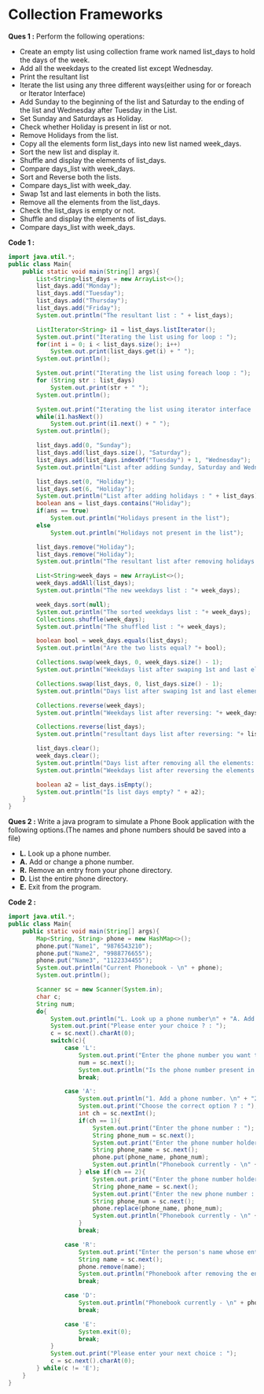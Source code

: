 # Collection Frameworks

**Ques 1 :** Perform the following operations:

- Create an empty list using collection frame work named list_days to hold the days of the week.
- Add all the weekdays to the created list except Wednesday.
- Print the resultant list
- Iterate the list using any three different ways(either using for or foreach or Iterator Interface)
- Add Sunday to the beginning of the list and Saturday to the ending of the list and Wednesday after Tuesday in the List.
- Set Sunday and Saturdays as Holiday.
- Check whether Holiday is present in list or not.
- Remove Holidays from the list.
- Copy all the elements form list_days into new list named week_days.
- Sort the new list and display it.
- Shuffle and display the elements of list_days.
- Compare days_list with week_days.
- Sort and Reverse both the lists.
- Compare days_list with week_day.
- Swap 1st and last elements in both the lists.
- Remove all the elements from the list_days.
- Check the list_days is empty or not.
- Shuffle and display the elements of list_days.
- Compare days_list with week_days.

**Code 1 :**

```java
import java.util.*;
public class Main{
    public static void main(String[] args){
        List<String>list_days = new ArrayList<>();
        list_days.add("Monday");
        list_days.add("Tuesday");
        list_days.add("Thursday");
        list_days.add("Friday");
        System.out.println("The resultant list : " + list_days);

        ListIterator<String> i1 = list_days.listIterator();
        System.out.print("Iterating the list using for loop : ");
        for(int i = 0; i < list_days.size(); i++)
            System.out.print(list_days.get(i) + " ");
        System.out.println();

        System.out.print("Iterating the list using foreach loop : ");
        for (String str : list_days)
            System.out.print(str + " ");
        System.out.println();

        System.out.print("Iterating the list using iterator interface : ");
        while(i1.hasNext())
            System.out.print(i1.next() + " ");
        System.out.println();

        list_days.add(0, "Sunday");
        list_days.add(list_days.size(), "Saturday");
        list_days.add(list_days.indexOf("Tuesday") + 1, "Wednesday");
        System.out.println("List after adding Sunday, Saturday and Wednesday : " + list_days);

        list_days.set(0, "Holiday");
        list_days.set(6, "Holiday");
        System.out.println("List after adding holidays : " + list_days);
        boolean ans = list_days.contains("Holiday");
        if(ans == true)
            System.out.println("Holidays present in the list");
        else
            System.out.println("Holidays not present in the list");

        list_days.remove("Holiday");
        list_days.remove("Holiday");
        System.out.println("The resultant list after removing holidays : " + list_days);

        List<String>week_days = new ArrayList<>();
        week_days.addAll(list_days);
        System.out.println("The new weekdays list : "+ week_days);

        week_days.sort(null);
        System.out.println("The sorted weekdays list : "+ week_days);
        Collections.shuffle(week_days);
        System.out.println("The shuffled list : "+ week_days);

        boolean bool = week_days.equals(list_days);
        System.out.println("Are the two lists equal? "+ bool);

        Collections.swap(week_days, 0, week_days.size() - 1);
        System.out.println("Weekdays list after swaping 1st and last element: "+ week_days);

        Collections.swap(list_days, 0, list_days.size() - 1);
        System.out.println("Days list after swaping 1st and last element: "+ list_days);

        Collections.reverse(week_days);
        System.out.println("Weekdays list after reversing: "+ week_days);

        Collections.reverse(list_days);
        System.out.println("resultant days list after reversing: "+ list_days);

        list_days.clear();
        week_days.clear();
        System.out.println("Days list after removing all the elements: " + list_days);
        System.out.println("Weekdays list after reversing the elements: " + week_days);

        boolean a2 = list_days.isEmpty();
        System.out.println("Is list days empty? " + a2);
    }
}
```

**Ques 2 :** Write a java program to simulate a Phone Book application with the following options.(The names and phone numbers should be saved into a file)

- **L.** Look up a phone number.
- **A.** Add or change a phone number.
- **R.** Remove an entry from your phone directory.
- **D.** List the entire phone directory.
- **E.** Exit from the program.

**Code 2 :**

```java
import java.util.*;
public class Main{
    public static void main(String[] args){
        Map<String, String> phone = new HashMap<>();
        phone.put("Name1", "9876543210");
        phone.put("Name2", "9988776655");
        phone.put("Name3", "1122334455");
        System.out.println("Current Phonebook - \n" + phone);
        System.out.println();

        Scanner sc = new Scanner(System.in);
        char c;
        String num;
        do{
            System.out.println("L. Look up a phone number\n" + "A. Add or change a phone number\n" + "R. Remove an entry from your phone directory\n" + "D. List the entire phone directory\n" + "E. Exit from the program\n");
            System.out.print("Please enter your choice ? : ");
            c = sc.next().charAt(0);
            switch(c){
                case 'L':
                    System.out.print("Enter the phone number you want to search : ");
                    num = sc.next();
                    System.out.println("Is the phone number present in phonebook ? " + phone.containsValue(num));
                    break;

                case 'A':
                    System.out.println("1. Add a phone number. \n" + "2. Change a phone number.");
                    System.out.print("Choose the correct option ? : ");
                    int ch = sc.nextInt();
                    if(ch == 1){
                        System.out.print("Enter the phone number : ");
                        String phone_num = sc.next();
                        System.out.print("Enter the phone number holder's name : ");
                        String phone_name = sc.next();
                        phone.put(phone_name, phone_num);
                        System.out.println("Phonebook currently - \n" + phone);
                    } else if(ch == 2){
                        System.out.print("Enter the phone number holder's name : ");
                        String phone_name = sc.next();
                        System.out.print("Enter the new phone number : ");
                        String phone_num = sc.next();
                        phone.replace(phone_name, phone_num);
                        System.out.println("Phonebook currently - \n" + phone);
                    }
                    break;

                case 'R':
                    System.out.print("Enter the person's name whose entry you want to remove from the phone directory : ");
                    String name = sc.next();
                    phone.remove(name);
                    System.out.println("Phonebook after removing the entry - \n" + phone);
                    break;

                case 'D':
                    System.out.println("Phonebook currently - \n" + phone);
                    break;

                case 'E':
                    System.exit(0);
                    break;
            }
            System.out.print("Please enter your next choice : ");
            c = sc.next().charAt(0);
        } while(c != 'E');
    }
}
```
